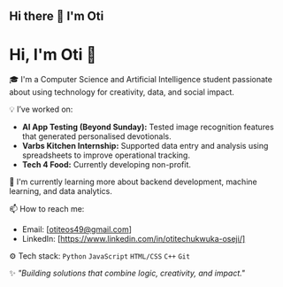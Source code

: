 ## Hi there 👋 I'm Oti

# Hi, I'm Oti 👋  

🎓 I'm a Computer Science and Artificial Intelligence student passionate about using technology for creativity, data, and social impact.  

💡 I’ve worked on:
- **AI App Testing (Beyond Sunday):** Tested image recognition features that generated personalised devotionals.
- **Varbs Kitchen Internship:** Supported data entry and analysis using spreadsheets to improve operational tracking.
- **Tech 4 Food:** Currently developing non-profit.

🌱 I'm currently learning more about backend development, machine learning, and data analytics.

📫 How to reach me:
- Email: [otiteos49@gmail.com]
- LinkedIn: [https://www.linkedin.com/in/otitechukwuka-oseji/]

⚙️ Tech stack:
`Python` `JavaScript` `HTML/CSS` `C++` `Git` 

✨ *"Building solutions that combine logic, creativity, and impact."*


